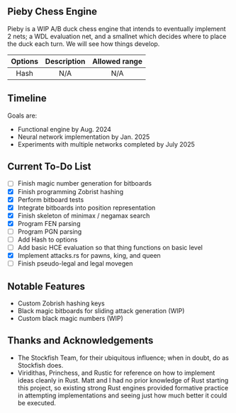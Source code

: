 ## Pieby Chess Engine

Pieby is a WIP A/B duck chess engine that intends to eventually implement 2 nets; a WDL evaluation net, and a smallnet which decides where to place the duck each turn. We will see how things develop.

| Options     | Description | Allowed range |
|    :---:    |    :----:   |     :---:     |
|    Hash     |     N/A     |      N/A      |

## Timeline

Goals are:

- Functional engine by Aug. 2024
- Neural network implementation by Jan. 2025
- Experiments with multiple networks completed by July 2025

## Current To-Do List

- [ ] Finish magic number generation for bitboards
- [X] Finish programming Zobrist hashing
- [X] Perform bitboard tests
- [X] Integrate bitboards into position representation
- [X] Finish skeleton of minimax / negamax search
- [X] Program FEN parsing
- [ ] Program PGN parsing
- [ ] Add Hash to options
- [ ] Add basic HCE evaluation so that thing functions on basic level
- [X] Implement attacks.rs for pawns, king, and queen
- [ ] Finish pseudo-legal and legal movegen

## Notable Features

- Custom Zobrish hashing keys
- Black magic bitboards for sliding attack generation (WIP)
 - Custom black magic numbers (WIP)

## Thanks and Acknowledgements

- The Stockfish Team, for their ubiquitous influence; when in doubt, do as Stockfish does.
- Viridithas, Princhess, and Rustic for reference on how to implement ideas cleanly in Rust. Matt and I had no prior knowledge of Rust starting this project, so existing strong Rust engines provided formative practice in attempting implementations and seeing just how much better it could be executed.